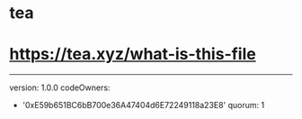 # tea

# https://tea.xyz/what-is-this-file
---
version: 1.0.0
codeOwners:
  - '0xE59b651BC6bB700e36A47404d6E72249118a23E8'
quorum: 1
